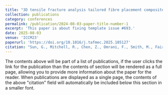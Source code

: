```yaml
---
title: "3D tensile fracture analysis tailored fibre placement composites using digital volume correlation"
collection: publications
category: conferences
permalink: /publication/2024-08-03-paper-title-number-1
excerpt: 'This paper is about fixing template issue #693.'
date: 2025-08-03
venue: 'ICCM23'
paperurl: 'https://doi.org/10.1016/j.tafmec.2025.105127'
citation: "Sun, G., Mitchell, R., Chen, Z., Omrani, F., Smith, M., Fairclough, J.P.A. and Pinna, C., 2025, July. 3D tensile fracture analysis tailored fibre placement composites using digital volume correlation. Theoretical and Applied Fracture Mechanics."
---
```


The contents above will be part of a list of publications, if the user clicks the link for the publication than the contents of section will be rendered as a full page, allowing you to provide more information about the paper for the reader. When publications are displayed as a single page, the contents of the above "citation" field will automatically be included below this section in a smaller font.
